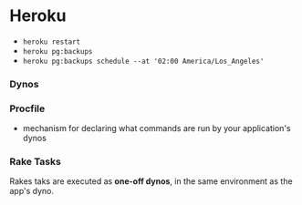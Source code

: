 # Heroku
- `heroku restart`
- `heroku pg:backups`
- `heroku pg:backups schedule --at '02:00 America/Los_Angeles'`

### Dynos

### Procfile
- mechanism for declaring what commands are run by your application's dynos

### Rake Tasks
Rakes taks are executed as **one-off dynos**, in the same environment as the app's dyno.
